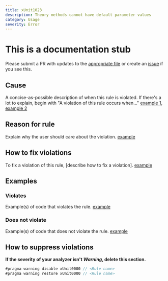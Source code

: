 ```yaml
---
title: xUnit1023
description: Theory methods cannot have default parameter values
category: Usage
severity: Error
---
```


# This is a documentation stub

Please submit a PR with updates to the [appropriate file](https://github.com/xunit/xunit.analyzers/tree/master/docs/_rules) or create an [issue](https://github.com/xunit/xunit/issues) if you see this.

## Cause

A concise-as-possible description of when this rule is violated. If there's a lot to explain, begin with "A violation of this rule occurs when..." [example 1](_rules/xUnit1000.md#cause), [example 2](_rules/xUnit2004.md#cause)

## Reason for rule

Explain why the user should care about the violation. [example](_rules/xUnit1000.md#reason-for-rule)

## How to fix violations

To fix a violation of this rule, [describe how to fix a violation]. [example](_rules/xUnit1000.md#how-to-fix-violations)

## Examples

### Violates

Example(s) of code that violates the rule. [example](_rules/xUnit1000.md#violates)

### Does not violate

Example(s) of code that does not violate the rule. [example](_rules/xUnit1000.md#does-not-violate)

## How to suppress violations

**If the severity of your analyzer isn't _Warning_, delete this section.**

```csharp
#pragma warning disable xUnit0000 // <Rule name>
#pragma warning restore xUnit0000 // <Rule name>
```
